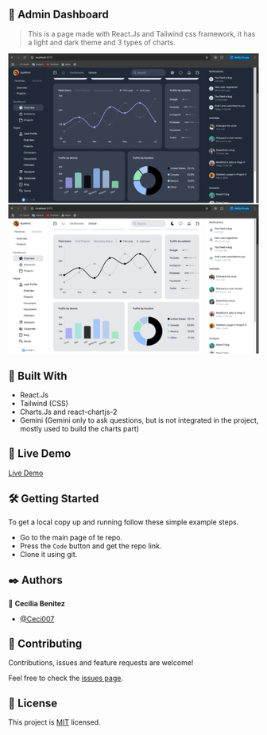 ##  🧐 Admin Dashboard

> This is a page made with React.Js and Tailwind css framework, it has a light and dark theme and 3 types of charts.

![app screenshot dark mode](./application_screen.png)
![app screenshot light mode](./application_screen_light_theme.png)

## 🔧 Built With

- React.Js
- Tailwind (CSS)
- Charts.Js and react-chartjs-2
- Gemini (Gemini only to ask questions, but is not integrated in the project, mostly used to build the charts part)

## 🔴 Live Demo

[Live Demo](https://eclectic-rabanadas-2ae631.netlify.app/)


## 🛠 Getting Started

To get a local copy up and running follow these simple example steps.

- Go to the main page of te repo.
- Press the ```Code``` button and get the repo link.
- Clone it using git.

## ✒️ Authors

👤 **Cecilia Benitez**

- [@Ceci007](https://github.com/Ceci007)


## 🤝 Contributing

Contributions, issues and feature requests are welcome!

Feel free to check the [issues page](https://github.com/Ceci007/react-dashboard/issues).

## 📝 License

This project is [MIT](lic.url) licensed.
